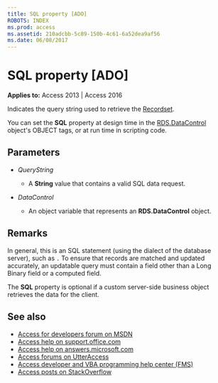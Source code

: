 ```yaml
---
title: SQL property [ADO]
ROBOTS: INDEX
ms.prod: access
ms.assetid: 210adcbb-5c89-150b-4c61-6a52dea9af56
ms.date: 06/08/2017
---
```



# SQL property [ADO]

**Applies to:** Access 2013 | Access 2016

Indicates the query string used to retrieve the [Recordset](http://msdn.microsoft.com/library/0f963bf8-f066-dc8a-b754-f427de712df1%28Office.15%29.aspx).

You can set the **SQL** property at design time in the [RDS.DataControl](http://msdn.microsoft.com/library/ac430669-7628-696c-c036-b5d35405d788%28Office.15%29.aspx) object's OBJECT tags, or at run time in scripting code.

## Parameters

-  _QueryString_
    
    - A **String** value that contains a valid SQL data request.
    
-  _DataControl_
    
    - An object variable that represents an **RDS.DataControl** object.
    

## Remarks

In general, this is an SQL statement (using the dialect of the database server), such as `.` To ensure that records are matched and updated accurately, an updatable query must contain a field other than a Long Binary field or a computed field.

The **SQL** property is optional if a custom server-side business object retrieves the data for the client.

## See also

- [Access for developers forum on MSDN](https://social.msdn.microsoft.com/Forums/office/en-US/home?forum=accessdev)
- [Access help on support.office.com](https://support.office.com/search/results?query=Access)
- [Access help on answers.microsoft.com](https://answers.microsoft.com/en-us/msoffice/forum?page=1&;tab=question&;status=all&;auth=1)
- [Access forums on UtterAccess](http://www.utteraccess.com/forum/index.php?act=idx)
- [Access developer and VBA programming help center (FMS)](http://www.fmsinc.com/MicrosoftAccess/developer/)
- [Access posts on StackOverflow](https://stackoverflow.com/questions/tagged/ms-access)
